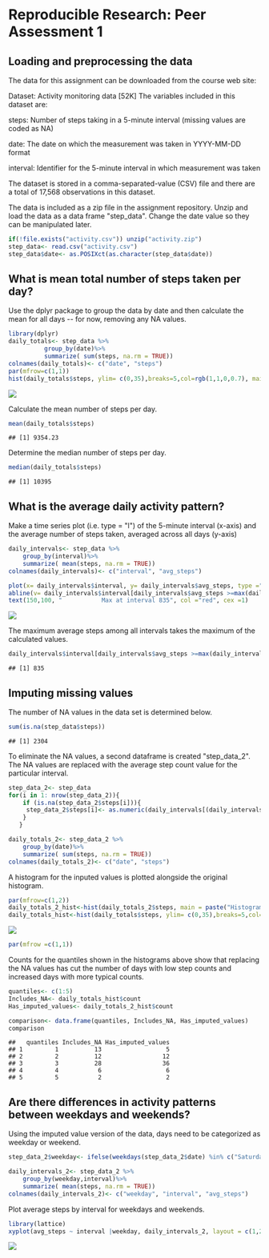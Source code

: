 # Reproducible Research: Peer Assessment 1


## Loading and preprocessing the data
The data for this assignment can be downloaded from the course web site:

Dataset: Activity monitoring data [52K]
The variables included in this dataset are:

steps: Number of steps taking in a 5-minute interval (missing values are coded as NA)

date: The date on which the measurement was taken in YYYY-MM-DD format

interval: Identifier for the 5-minute interval in which measurement was taken

The dataset is stored in a comma-separated-value (CSV) file and there are a total of 17,568 observations in this dataset.

The data is included as a zip file in the assignment repository. Unzip and load the data as a data frame "step_data". Change the date value so they can be manipulated later.

```r
if(!file.exists("activity.csv")) unzip("activity.zip")
step_data<- read.csv("activity.csv")
step_data$date<- as.POSIXct(as.character(step_data$date))
```


## What is mean total number of steps taken per day?

Use the dplyr package to group the data by date and then calculate the mean for all days -- for now, removing any NA values. 

```r
library(dplyr)
daily_totals<- step_data %>%  
          group_by(date)%>%
          summarize( sum(steps, na.rm = TRUE))
colnames(daily_totals)<- c("date", "steps")
par(mfrow=c(1,1))
hist(daily_totals$steps, ylim= c(0,35),breaks=5,col=rgb(1,1,0,0.7), main = paste("Histogram of Mean Total Steps Per Day"), xlab ="Total Steps Per Day", cex =2)
```

![](PA1_template_files/figure-html/unnamed-chunk-2-1.png) 

Calculate the mean number of steps per day.

```r
mean(daily_totals$steps) 
```

```
## [1] 9354.23
```
Determine the median number of steps per day.

```r
median(daily_totals$steps)
```

```
## [1] 10395
```

## What is the average daily activity pattern?
Make a time series plot (i.e. type = "l") of the 5-minute interval (x-axis) and the average number of steps taken, averaged across all days (y-axis)


```r
daily_intervals<- step_data %>%  
    group_by(interval)%>%
    summarize( mean(steps, na.rm = TRUE))
colnames(daily_intervals)<- c("interval", "avg_steps")

plot(x= daily_intervals$interval, y= daily_intervals$avg_steps, type ="l", ylab="Avg. Steps", xlab="Interval")
abline(v= daily_intervals$interval[daily_intervals$avg_steps >=max(daily_intervals$avg_steps, na.rm = TRUE)], col="red")
text(150,100, "           Max at interval 835", col ="red", cex =1)
```

![](PA1_template_files/figure-html/unnamed-chunk-5-1.png) 

The maximum average steps among all intervals takes the maximum of the calculated values.

```r
daily_intervals$interval[daily_intervals$avg_steps >=max(daily_intervals$avg_steps, na.rm = TRUE)]
```

```
## [1] 835
```
## Imputing missing values
The number of NA values in the data set is determined below.

```r
sum(is.na(step_data$steps))
```

```
## [1] 2304
```
To eliminate the NA values, a second dataframe is created "step_data_2".  The NA values are replaced with the average step count value for the particular interval.

```r
step_data_2<- step_data
for(i in 1: nrow(step_data_2)){
    if (is.na(step_data_2$steps[i])){
     step_data_2$steps[i]<- as.numeric(daily_intervals[(daily_intervals$interval == step_data_2$interval[i]),2])
    }
   }

daily_totals_2<- step_data_2 %>%  
    group_by(date)%>%
    summarize( sum(steps, na.rm = TRUE))
colnames(daily_totals_2)<- c("date", "steps")
```
A histogram for the inputed values is plotted alongside the original histogram.

```r
par(mfrow=c(1,2))
daily_totals_2_hist<-hist(daily_totals_2$steps, main = paste("Histogram of Average Steps Per Day\nNA Values Replaced with Interval Avg."),ylim= c(0,35), xlab ="Total Steps Per Day", cex =2, col=rgb(0.7,1,0,1))
daily_totals_hist<-hist(daily_totals$steps, ylim= c(0,35),breaks=5,col=rgb(1,1,0,0.7), main = paste("Original Average Steps Per Day"), xlab ="Total Steps Per Day", cex =2)
```

![](PA1_template_files/figure-html/unnamed-chunk-9-1.png) 

```r
par(mfrow =c(1,1))
```
Counts for the quantiles shown in the histograms above show that replacing the NA values has cut the number of days with low step counts and increased days with more typical counts.

```r
quantiles<- c(1:5)
Includes_NA<- daily_totals_hist$count
Has_imputed_values<- daily_totals_2_hist$count

comparison<- data.frame(quantiles, Includes_NA, Has_imputed_values)
comparison
```

```
##   quantiles Includes_NA Has_imputed_values
## 1         1          13                  5
## 2         2          12                 12
## 3         3          28                 36
## 4         4           6                  6
## 5         5           2                  2
```

## Are there differences in activity patterns between weekdays and weekends?

Using the imputed value version of the data, days need to be categorized as weekday or weekend.

```r
step_data_2$weekday<- ifelse(weekdays(step_data_2$date) %in% c("Saturday", "Sunday"), "Weekend" ,"Weekday")

daily_intervals_2<- step_data_2 %>%  
    group_by(weekday,interval)%>%
    summarize( mean(steps, na.rm = TRUE))
colnames(daily_intervals_2)<- c("weekday", "interval", "avg_steps")
```
Plot average steps by interval for weekdays and weekends.


```r
library(lattice)
xyplot(avg_steps ~ interval |weekday, daily_intervals_2, layout = c(1,2), type = "l", ylab = "Avg. Steps in Interval")
```

![](PA1_template_files/figure-html/unnamed-chunk-12-1.png) 

